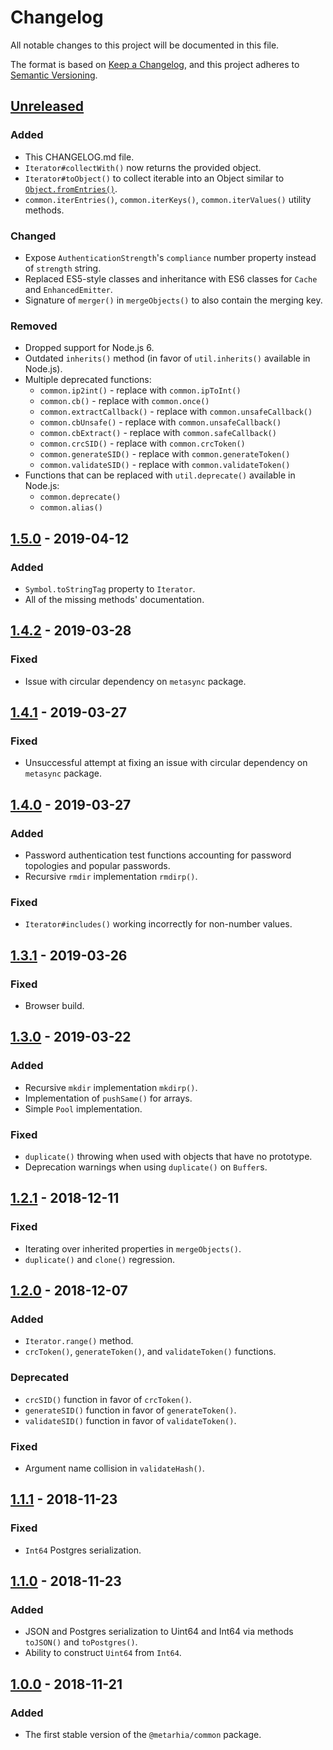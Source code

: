 # Changelog

All notable changes to this project will be documented in this file.

The format is based on [Keep a Changelog](https://keepachangelog.com/en/1.0.0/),
and this project adheres to
[Semantic Versioning](https://semver.org/spec/v2.0.0.html).

## [Unreleased][unreleased]

### Added

- This CHANGELOG.md file.
- `Iterator#collectWith()` now returns the provided object.
- `Iterator#toObject()` to collect iterable into an Object similar to
  [`Object.fromEntries()`](https://developer.mozilla.org/en-US/docs/Web/JavaScript/Reference/Global_Objects/Object/fromEntries).
- `common.iterEntries()`, `common.iterKeys()`, `common.iterValues()` utility
  methods.

### Changed

- Expose `AuthenticationStrength`'s `compliance` number property instead of
  `strength` string.
- Replaced ES5-style classes and inheritance with ES6 classes for `Cache` and
  `EnhancedEmitter`.
- Signature of `merger()` in `mergeObjects()` to also contain the merging key.

### Removed

- Dropped support for Node.js 6.
- Outdated `inherits()` method (in favor of `util.inherits()` available in
  Node.js).
- Multiple deprecated functions:
  - `common.ip2int()` - replace with `common.ipToInt()`
  - `common.cb()` - replace with `common.once()`
  - `common.extractCallback()` - replace with `common.unsafeCallback()`
  - `common.cbUnsafe()` - replace with `common.unsafeCallback()`
  - `common.cbExtract()` - replace with `common.safeCallback()`
  - `common.crcSID()` - replace with `common.crcToken()`
  - `common.generateSID()` - replace with `common.generateToken()`
  - `common.validateSID()` - replace with `common.validateToken()`
- Functions that can be replaced with `util.deprecate()` available in Node.js:
  - `common.deprecate()`
  - `common.alias()`

## [1.5.0][] - 2019-04-12

### Added

- `Symbol.toStringTag` property to `Iterator`.
- All of the missing methods' documentation.

## [1.4.2][] - 2019-03-28

### Fixed

- Issue with circular dependency on `metasync` package.

## [1.4.1][] - 2019-03-27

### Fixed

- Unsuccessful attempt at fixing an issue with circular dependency on
  `metasync` package.

## [1.4.0][] - 2019-03-27

### Added

- Password authentication test functions accounting for password topologies and
  popular passwords.
- Recursive `rmdir` implementation `rmdirp()`.

### Fixed

- `Iterator#includes()` working incorrectly for non-number values.

## [1.3.1][] - 2019-03-26

### Fixed

- Browser build.

## [1.3.0][] - 2019-03-22

### Added

- Recursive `mkdir` implementation `mkdirp()`.
- Implementation of `pushSame()` for arrays.
- Simple `Pool` implementation.

### Fixed

- `duplicate()` throwing when used with objects that have no prototype.
- Deprecation warnings when using `duplicate()` on `Buffer`s.

## [1.2.1][] - 2018-12-11

### Fixed

- Iterating over inherited properties in `mergeObjects()`.
- `duplicate()` and `clone()` regression.

## [1.2.0][] - 2018-12-07

### Added

- `Iterator.range()` method.
- `crcToken()`, `generateToken()`, and `validateToken()` functions.

### Deprecated

- `crcSID()` function in favor of `crcToken()`.
- `generateSID()` function in favor of `generateToken()`.
- `validateSID()` function in favor of `validateToken()`.

### Fixed

- Argument name collision in `validateHash()`.

## [1.1.1][] - 2018-11-23

### Fixed

- `Int64` Postgres serialization.

## [1.1.0][] - 2018-11-23

### Added

- JSON and Postgres serialization to Uint64 and Int64 via methods `toJSON()`
  and `toPostgres()`.
- Ability to construct `Uint64` from `Int64`.

## [1.0.0][] - 2018-11-21

### Added

- The first stable version of the `@metarhia/common` package.

[unreleased]: https://github.com/metarhia/common/compare/v1.5.0...HEAD
[1.5.0]: https://github.com/metarhia/common/compare/v1.4.2...v1.5.0
[1.4.2]: https://github.com/metarhia/common/compare/v1.4.1...v1.4.2
[1.4.1]: https://github.com/metarhia/common/compare/v1.4.0...v1.4.1
[1.4.0]: https://github.com/metarhia/common/compare/v1.3.1...v1.4.0
[1.3.1]: https://github.com/metarhia/common/compare/v1.3.0...v1.3.1
[1.3.0]: https://github.com/metarhia/common/compare/v1.2.1...v1.3.0
[1.2.1]: https://github.com/metarhia/common/compare/v1.2.0...v1.2.1
[1.2.0]: https://github.com/metarhia/common/compare/v1.1.1...v1.2.0
[1.1.1]: https://github.com/metarhia/common/compare/v1.1.0...v1.1.1
[1.1.0]: https://github.com/metarhia/common/compare/v1.0.0...v1.1.0
[1.0.0]: https://github.com/metarhia/common/releases/tag/v1.0.0
